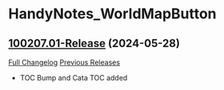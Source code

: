 # HandyNotes_WorldMapButton

## [100207.01-Release](https://github.com/fubaWoW/HandyNotes_WorldMapButton/tree/100207.01-Release) (2024-05-28)
[Full Changelog](https://github.com/fubaWoW/HandyNotes_WorldMapButton/compare/100206.01-Release...100207.01-Release) [Previous Releases](https://github.com/fubaWoW/HandyNotes_WorldMapButton/releases)

- TOC Bump and Cata TOC added  

